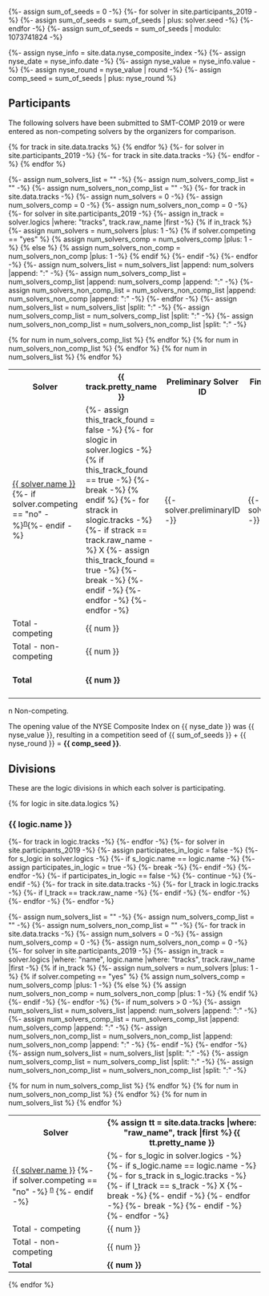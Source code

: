 {%- assign sum_of_seeds = 0 -%}
{%- for solver in site.participants_2019 -%}
    {%- assign sum_of_seeds = sum_of_seeds | plus: solver.seed -%}
{%- endfor -%}
{%- assign sum_of_seeds = sum_of_seeds | modulo: 1073741824 -%}

{%- assign nyse_info = site.data.nyse_composite_index -%}
{%- assign nyse_date = nyse_info.date -%}
{%- assign nyse_value = nyse_info.value -%}
{%- assign nyse_round = nyse_value | round -%}
{%- assign comp_seed = sum_of_seeds | plus: nyse_round %}

## Participants

The following solvers have been submitted to SMT-COMP 2019 or were entered as
non-competing solvers by the organizers for comparison.

<table>
<tr>
<th>Solver</th>
{% for track in site.data.tracks %}
<th>{{ track.pretty_name }}</th>
{% endfor %}
<th>Preliminary Solver ID</th>
<th>Final Solver ID</th>
<th>Seed</th>
<th>System Description</th>
</tr>
{%- for solver in site.participants_2019 -%}
<tr {% if solver.competing == "no" %}class = "noncompeting" {% endif %}>
<td>
<a href="{{ solver.url }}">{{ solver.name }}</a>{%- if solver.competing == "no" -%}<sup><a href="#nc">n</a></sup>{%- endif -%}
</td>
{%- for track in site.data.tracks -%}
<td class="center">
  {%- assign this_track_found = false -%}
  {%- for slogic in solver.logics -%}
      {% if this_track_found == true -%}
          {%- break -%}
      {% endif %}
      {%- for strack in slogic.tracks -%}
          {%- if strack == track.raw_name -%}
X
            {%- assign this_track_found = true -%}
            {%- break -%}
        {%- endif -%}
    {%- endfor -%}
{%- endfor -%}
</td>
    {%- endfor -%}
<td class="right">{{- solver.preliminaryID -}}</td>
<td class="right">{{- solver.finalID -}}</td>
<td class="right">{{- solver.seed -}}</td>
<td class="right"><a href="/2019/system-descriptions/{{ solver.sysDescrUrl }}">{{ solver.sysDescrName }}</a></td>
</tr>
{% endfor %}

{%- assign num_solvers_list = "" -%}
{%- assign num_solvers_comp_list = "" -%}
{%- assign num_solvers_non_comp_list = "" -%}
{%- for track in site.data.tracks -%}
    {%- assign num_solvers = 0 -%}
    {%- assign num_solvers_comp = 0 -%}
    {%- assign num_solvers_non_comp = 0 -%}
    {%- for solver in site.participants_2019 -%}
        {%- assign in_track = solver.logics |where: "tracks", track.raw_name |first -%}
        {% if in_track %}
          {%- assign num_solvers = num_solvers |plus: 1 -%}
          {% if solver.competing == "yes" %}
            {% assign num_solvers_comp = num_solvers_comp |plus: 1 -%}
          {% else %}
            {% assign num_solvers_non_comp = num_solvers_non_comp |plus: 1 -%}
          {% endif %}
        {%- endif -%}
    {%- endfor -%}
    {%- assign num_solvers_list = num_solvers_list
                                  |append: num_solvers
                                  |append: ":" -%}
    {%- assign num_solvers_comp_list = num_solvers_comp_list
                                      |append: num_solvers_comp
                                      |append: ":" -%}
    {%- assign num_solvers_non_comp_list = num_solvers_non_comp_list
                                      |append: num_solvers_non_comp
                                      |append: ":" -%}
{%- endfor -%}
{%- assign num_solvers_list = num_solvers_list |split: ":" -%}
{%- assign num_solvers_comp_list = num_solvers_comp_list |split: ":" -%}
{%- assign num_solvers_non_comp_list = num_solvers_non_comp_list |split: ":" -%}

<tr class="total">
<td>Total - competing</td>
{% for num in num_solvers_comp_list %}
<td class="center">{{ num }}</td>
{% endfor %}
<td></td>
<td></td>
<td></td>
<td></td>
</tr>
<tr>
<td>Total - non-competing</td>
{% for num in num_solvers_non_comp_list %}
<td class="center">{{ num }}</td>
{% endfor %}
<td></td>
<td></td>
<td></td>
<td></td>
</tr>
<tr>
<td><b>Total</b></td>
{% for num in num_solvers_list %}
<td class="center"><b>{{ num }}</b></td>
{% endfor %}
<td></td>
<td></td>
<td><b>{{ sum_of_seeds }} </b> (mod 2<sup>30</sup>)</td>
<td></td>
</tr>
</table>
<p>
  <span id="nc">
    n Non-competing.
  </span><br/>
</p>

The opening value of the NYSE Composite Index on {{ nyse_date }} was
{{ nyse_value }}, resulting in a competition seed of {{ sum_of_seeds }} + {{
nyse_round }} = <b>{{ comp_seed }}</b>.

## Divisions

These are the logic divisions in which each solver is participating.

{% for logic in site.data.logics %}
### {{ logic.name }}
<table>
<tr>
<th>Solver</th>
{%- for track in logic.tracks -%}
<th class="center">
  {% assign tt = site.data.tracks |where: "raw_name", track  |first %}
  {{ tt.pretty_name }}
</th>
{%- endfor -%}
</tr>
    {%- for solver in site.participants_2019 -%}
        {%- assign participates_in_logic = false -%}
        {%- for s_logic in solver.logics -%}
            {%- if s_logic.name == logic.name -%}
                {%- assign participates_in_logic = true -%}
                {%- break -%}
            {%- endif -%}
        {%- endfor -%}
        {%- if participates_in_logic == false -%}
            {%- continue -%}
        {%- endif -%}
<tr {% if solver.competing == "no" %} class = "noncompeting" {%- endif -%}>
<td>
<a href="{{ solver.url }}">{{ solver.name }}</a>
        {%- if solver.competing == "no" -%}
<sup><a href="#nc">n</a></sup>
        {%- endif -%}
</td>
        {%- for track in site.data.tracks -%}
            {%- for l_track in logic.tracks -%}
                {%- if l_track == track.raw_name -%}
<td class="center">
                    {%- for s_logic in solver.logics -%}
                        {%- if s_logic.name == logic.name -%}
                            {%- for s_track in s_logic.tracks -%}
                                {%- if l_track == s_track -%}
X
                                    {%- break -%}
                                {%- endif -%}
                            {%- endfor -%}
                            {%- break -%}
                        {%- endif -%}
                    {%- endfor -%}
</td>
                {%- endif -%}
            {%- endfor -%}
        {%- endfor -%}
</tr>
    {%- endfor -%}


{%- assign num_solvers_list = "" -%}
{%- assign num_solvers_comp_list = "" -%}
{%- assign num_solvers_non_comp_list = "" -%}
{%- for track in site.data.tracks -%}
    {%- assign num_solvers = 0 -%}
    {%- assign num_solvers_comp = 0 -%}
    {%- assign num_solvers_non_comp = 0 -%}
    {%- for solver in site.participants_2019 -%}
        {%- assign in_track = solver.logics |where: "name", logic.name |where: "tracks", track.raw_name |first -%}
        {% if in_track %}
          {%- assign num_solvers = num_solvers |plus: 1 -%}
          {% if solver.competing == "yes" %}
            {% assign num_solvers_comp = num_solvers_comp |plus: 1 -%}
          {% else %}
            {% assign num_solvers_non_comp = num_solvers_non_comp |plus: 1 -%}
          {% endif %}
        {%- endif -%}
    {%- endfor -%}
    {%- if num_solvers > 0 -%}
      {%- assign num_solvers_list = num_solvers_list
                                    |append: num_solvers
                                    |append: ":" -%}
      {%- assign num_solvers_comp_list = num_solvers_comp_list
                                        |append: num_solvers_comp
                                        |append: ":" -%}
      {%- assign num_solvers_non_comp_list = num_solvers_non_comp_list
                                        |append: num_solvers_non_comp
                                        |append: ":" -%}
    {%- endif -%}
{%- endfor -%}
{%- assign num_solvers_list = num_solvers_list |split: ":" -%}
{%- assign num_solvers_comp_list = num_solvers_comp_list |split: ":" -%}
{%- assign num_solvers_non_comp_list = num_solvers_non_comp_list |split: ":" -%}
<tr class="total">
<td>Total - competing</td>
{% for num in num_solvers_comp_list %}
<td class="center">{{ num }}</td>
{% endfor %}
</tr>
<tr>
<td>Total - non-competing</td>
{% for num in num_solvers_non_comp_list %}
<td class="center">{{ num }}</td>
{% endfor %}
</tr>
<tr>
<td><b>Total</b></td>
{% for num in num_solvers_list %}
<td class="center"><b>{{ num }}</b></td>
{% endfor %}
</tr>
</table>
{% endfor %}

